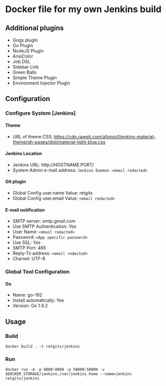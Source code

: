 # Docker file for my own Jenkins build
## Additional plugins
* Gogs plugin
* Go Plugin
* NodeJS Plugin
* AnsiColor
* Job DSL
* Sidebar Link
* Green Balls
* Simple Theme Plugin
* Environment Injector Plugin
## Configuration
### Configure System [Jenkins]
#### Theme
* URL of theme CSS: https://cdn.rawgit.com/afonsof/jenkins-material-theme/gh-pages/dist/material-light-blue.css
#### Jenkins Location
* Jenkins URL: http://HOSTNAME:PORT/
* System Admin e-mail address: `Jenkins Daemon <email redacted>`
#### Git plugin
* Global Config user.name Value: retgits
* Global Config user.email Value: `<email redacted>`
#### E-mail notification
* SMTP server: smtp.gmail.com
* Use SMTP Authentication: Yes
* User Name: `<email redacted>`
* Password: `<App specific password>`
* Use SSL: Yes
* SMTP Port: 465
* Reply-To address: `<email redacted>`
* Charset: UTF-8
### Global Tool Configuration
#### Go
* Name: go-192
* Install automatically: Yes
* Version: Go 1.9.2
## Usage
### Build
```
docker build . -t retgits/jenkins
```
### Run
```
docker run -d -p 8080:8080 -p 50000:50000 -v $DOCKER_STORAGE/jenkins:/var/jenkins_home --name=jenkins retgits/jenkins
```